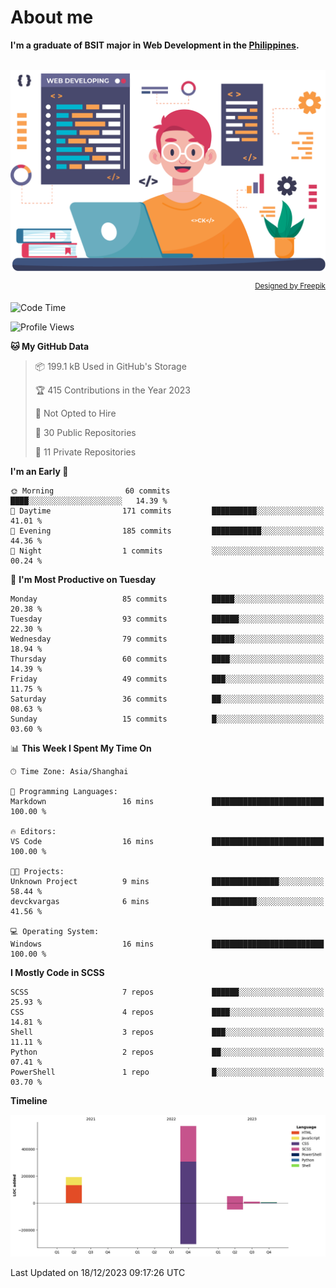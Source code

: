 # About me

<p>
  <b>I'm a graduate of BSIT major in Web Development in the <a href="https://www.google.com/search?q=philippines">Philippines</a>.</b>
  <br><br>
  <div align=center>
    <a href="https://devckvargas.github.io/">
      <img src="assets/img/profile.png" width="700" alt="Chris King Vargas">
    </a>
  </div>
  <p align=right>
    <sup><a href="http://www.freepik.com">Designed by Freepik</a></sup>
  </p>
</p>

<!--START_SECTION:waka-->
![Code Time](http://img.shields.io/badge/Code%20Time-1%20hr%2012%20mins-blue)

![Profile Views](http://img.shields.io/badge/Profile%20Views-0-blue)

**🐱 My GitHub Data**

> 📦 199.1 kB Used in GitHub's Storage
 >
> 🏆 415 Contributions in the Year 2023
 >
> 🚫 Not Opted to Hire
 >
> 📜 30 Public Repositories
 >
> 🔑 11 Private Repositories
 >
**I'm an Early 🐤**

```text
🌞 Morning                60 commits          ████░░░░░░░░░░░░░░░░░░░░░   14.39 % 
🌆 Daytime                171 commits         ██████████░░░░░░░░░░░░░░░   41.01 % 
🌃 Evening                185 commits         ███████████░░░░░░░░░░░░░░   44.36 % 
🌙 Night                  1 commits           ░░░░░░░░░░░░░░░░░░░░░░░░░   00.24 % 
```

📅 **I'm Most Productive on Tuesday**

```text
Monday                   85 commits          █████░░░░░░░░░░░░░░░░░░░░   20.38 % 
Tuesday                  93 commits          ██████░░░░░░░░░░░░░░░░░░░   22.30 % 
Wednesday                79 commits          █████░░░░░░░░░░░░░░░░░░░░   18.94 % 
Thursday                 60 commits          ████░░░░░░░░░░░░░░░░░░░░░   14.39 % 
Friday                   49 commits          ███░░░░░░░░░░░░░░░░░░░░░░   11.75 % 
Saturday                 36 commits          ██░░░░░░░░░░░░░░░░░░░░░░░   08.63 % 
Sunday                   15 commits          █░░░░░░░░░░░░░░░░░░░░░░░░   03.60 % 
```

📊 **This Week I Spent My Time On**

```text
🕑︎ Time Zone: Asia/Shanghai

💬 Programming Languages: 
Markdown                 16 mins             █████████████████████████   100.00 % 

🔥 Editors: 
VS Code                  16 mins             █████████████████████████   100.00 % 

🐱‍💻 Projects: 
Unknown Project          9 mins              ███████████████░░░░░░░░░░   58.44 % 
devckvargas              6 mins              ██████████░░░░░░░░░░░░░░░   41.56 % 

💻 Operating System: 
Windows                  16 mins             █████████████████████████   100.00 % 
```

**I Mostly Code in SCSS**

```text
SCSS                     7 repos             ██████░░░░░░░░░░░░░░░░░░░   25.93 % 
CSS                      4 repos             ████░░░░░░░░░░░░░░░░░░░░░   14.81 % 
Shell                    3 repos             ███░░░░░░░░░░░░░░░░░░░░░░   11.11 % 
Python                   2 repos             ██░░░░░░░░░░░░░░░░░░░░░░░   07.41 % 
PowerShell               1 repo              █░░░░░░░░░░░░░░░░░░░░░░░░   03.70 % 
```

**Timeline**

![Lines of Code chart](https://raw.githubusercontent.com/devCKVargas/devCKVargas/main/assets/bar_graph.png)

 Last Updated on 18/12/2023 09:17:26 UTC
<!--END_SECTION:waka-->